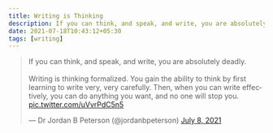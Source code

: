 ```yaml
---
title: Writing is Thinking
description: If you can think, and speak, and write, you are absolutely deadly.
date: 2021-07-18T10:43:12+05:30
tags: [writing]
---
```


<blockquote class="twitter-tweet"><p lang="en" dir="ltr">If you can think, and speak, and write, you are absolutely deadly.<br><br>Writing is thinking formalized. You gain the ability to think by first learning to write very, very carefully. Then, when you can write effectively, you can do anything you want, and no one will stop you. <a href="https://t.co/uVvrPdC5n5">pic.twitter.com/uVvrPdC5n5</a></p>&mdash; Dr Jordan B Peterson (@jordanbpeterson) <a href="https://twitter.com/jordanbpeterson/status/1413182150984208394?ref_src=twsrc%5Etfw">July 8, 2021</a></blockquote> <script async src="https://platform.twitter.com/widgets.js" charset="utf-8"></script>

